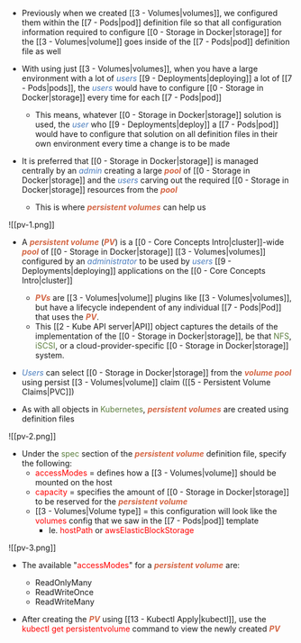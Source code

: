- Previously when we created [[3 - Volumes|volumes]], we configured them within the [[7 - Pods|pod]] definition file so that all configuration information required to configure [[0 - Storage in Docker|storage]] for the [[3 - Volumes|volume]] goes inside of the [[7 - Pods|pod]] definition file as well

- With using just [[3 - Volumes|volumes]], when you have a large environment with a lot of <i><span style="color:#477bbe">users</span></i> [[9 - Deployments|deploying]] a lot of [[7 - Pods|pods]], the <i><span style="color:#477bbe">users</span></i> would have to configure [[0 - Storage in Docker|storage]] every time for each [[7 - Pods|pod]]
	- This means, whatever [[0 - Storage in Docker|storage]] solution is used, the <i><span style="color:#477bbe">user</span></i> who [[9 - Deployments|deploy]] a [[7 - Pods|pod]] would have to configure that solution on all definition files in their own environment every time a change is to be made

- It is preferred that [[0 - Storage in Docker|storage]] is managed centrally by an <i><span style="color:#477bbe">admin</span></i> creating a large <b><i><span style="color:#d46644">pool</span></i></b> of [[0 - Storage in Docker|storage]] and the <i><span style="color:#477bbe">users</span></i> carving out the required [[0 - Storage in Docker|storage]] resources from the <b><i><span style="color:#d46644">pool</span></i></b>
	- This is where <b><i><span style="color:#d46644">persistent volumes</span></i></b> can help us

![[pv-1.png]]

- A <b><i><span style="color:#d46644">persistent volume</span></i></b> (<b><i><span style="color:#d46644">PV</span></i></b>) is a [[0 - Core Concepts Intro|cluster]]-wide <b><i><span style="color:#d46644">pool</span></i></b> of [[0 - Storage in Docker|storage]] [[3 - Volumes|volumes]] configured by an <i><span style="color:#477bbe">administrator</span></i> to be used by <i><span style="color:#477bbe">users</span></i> [[9 - Deployments|deploying]] applications on the [[0 - Core Concepts Intro|cluster]]
	- <b><i><span style="color:#d46644">PVs</span></i></b> are [[3 - Volumes|volume]] plugins like [[3 - Volumes|volumes]], but have a lifecycle independent of any individual [[7 - Pods|Pod]] that uses the <b><i><span style="color:#d46644">PV</span></i></b>.
	- This [[2 - Kube API server|API]] object captures the details of the implementation of the [[0 - Storage in Docker|storage]], be that <span style="color:#5c7e3e">NFS</span>, <span style="color:#5c7e3e">iSCSI</span>, or a cloud-provider-specific [[0 - Storage in Docker|storage]] system.

- <i><span style="color:#477bbe">Users</span></i> can select [[0 - Storage in Docker|storage]] from the <b><i><span style="color:#d46644">volume pool</span></i></b> using persist [[3 - Volumes|volume]] claim ([[5 - Persistent Volume Claims|PVC]])

- As with all objects in <span style="color:#5c7e3e">Kubernetes</span>, <b><i><span style="color:#d46644">persistent volumes</span></i></b> are created using definition files

![[pv-2.png]]

- Under the <span style="color:#5c7e3e">spec</span> section of the <b><i><span style="color:#d46644">persistent volume</span></i></b> definition file, specify the following:
	- <span style="color:red">accessModes</span> = defines how a [[3 - Volumes|volume]] should be mounted on the host
	- <span style="color:red">capacity</span> = specifies the amount of [[0 - Storage in Docker|storage]] to be reserved for the <b><i><span style="color:#d46644">persistent volume</span></i></b>
	- [[3 - Volumes|Volume type]] = this configuration will look like the <span style="color:red">volumes</span> config that we saw in the [[7 - Pods|pod]] template
		- Ie. <span style="color:red">hostPath</span> or <span style="color:red">awsElasticBlockStorage</span>

![[pv-3.png]]

- The available "<span style="color:red">accessModes</span>" for a <b><i><span style="color:#d46644">persistent volume</span></i></b> are:
	- ReadOnlyMany
	- ReadWriteOnce
	- ReadWriteMany

- After creating the <b><i><span style="color:#d46644">PV</span></i></b> using [[13 - Kubectl Apply|kubectl]], use the <span style="color:red">kubectl get persistentvolume</span> command to view the newly created <b><i><span style="color:#d46644">PV</span></i></b>